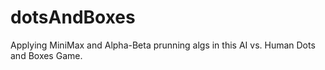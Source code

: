 # dotsAndBoxes

Applying MiniMax and Alpha-Beta prunning algs in this AI vs. Human Dots and Boxes Game. 
